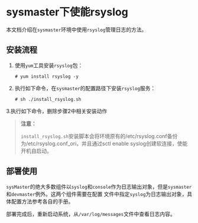 # sysmaster下使能rsyslog

本文档介绍在`sysmaster`环境中使用`rsyslog`管理日志的方法。

## 安装流程

1. 使用`yum`工具安装`rsyslog`包：

    ```shell
    # yum install rsyslog -y
    ```

2. 执行如下命令，在`sysmaster`的配置路径下安装`rsyslog`服务：

    ```shell
    # sh ./install_rsyslog.sh
    ```

3.执行如下命令，删除步骤2中相关安装动作

> **注意：**
>
> `install_rsyslog.sh`安装脚本会将环境原有的/etc/rsyslog.conf备份为/etc/rsyslog.conf_ori，并且通过sctl enable syslog创建软连接，使能开机自启动。
>

## 部署使用

`sysMaster`的绝大多数组件以`syslog`和`console`作为日志输出对象，但是`sysmaster`和`devmaster`例外。这两个组件需要在配置
文件中指定`syslog`为日志输出对象，具体配置方法参考各自的手册。

部署完成后，重新启动系统，从`/var/log/messages`文件中查看日志内容。
